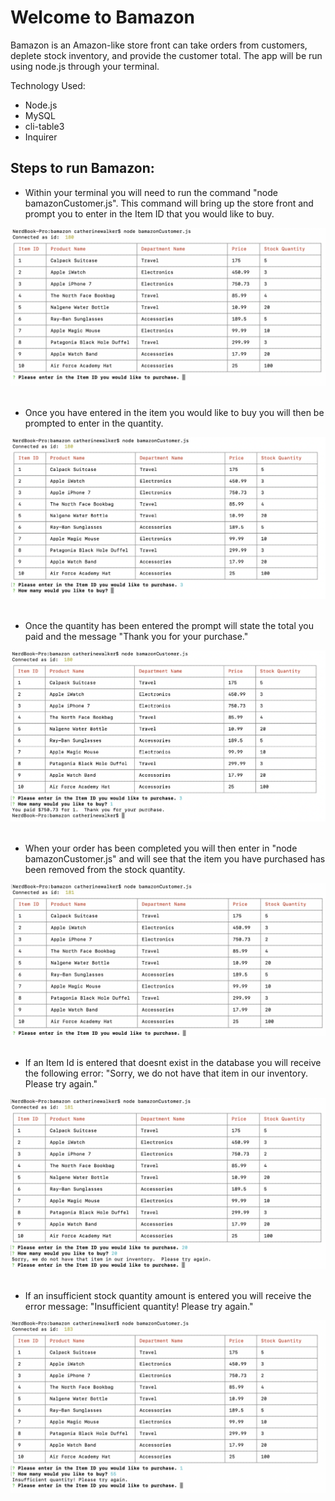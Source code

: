 # Welcome to Bamazon

Bamazon is an Amazon-like store front can take orders from customers, deplete stock inventory, and provide the customer total. The app will be run using node.js through your terminal.

Technology Used:

- Node.js
- MySQL
- cli-table3
- Inquirer

## Steps to run Bamazon:

- Within your terminal you will need to run the command "node bamazonCustomer.js". This command will bring up the store front and prompt you to enter in the Item ID that you would like to buy.

![node-bamazonCustomer](/assets/images/nodebamazonCustomerjs.png)
<br>
<br>

- Once you have entered in the item you would like to buy you will then be prompted to enter in the quantity.

![quantity](/assets/images/quantity.png)
<br>
<br>

- Once the quantity has been entered the prompt will state the total you paid and the message "Thank you for your purchase."

![total](/assets/images/youpaid.png)
<br>
<br>

- When your order has been completed you will then enter in "node bamazonCustomer.js" and will see that the item you have purchased has been removed from the stock quantity.

![updatedstock](/assets/images/updatedstock.png)
<br>
<br>

- If an Item Id is entered that doesnt exist in the database you will receive the following error: "Sorry, we do not have that item in our inventory. Please try again."

![itemid](/assets/images/itemid.png)
<br>
<br>

- If an insufficient stock quantity amount is entered you will receive the error message: "Insufficient quantity! Please try again."

![insufficient](/assets/images/insufficient.png)
